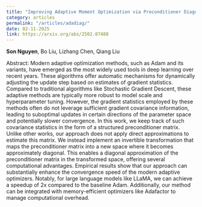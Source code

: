 ```yaml
---
title: "Improving Adaptive Moment Optimization via Preconditioner Diagonalization"
category: articles
permalink: "/articles/adadiag/"
date: 02-11-2025
link: https://arxiv.org/abs/2502.07488
---
```

<b>Son Nguyen</b>, Bo Liu, Lizhang Chen, Qiang Liu

Abstract: Modern adaptive optimization methods, such as Adam and its variants, have emerged as the most widely used tools in deep learning over recent years. These algorithms offer automatic mechanisms for dynamically adjusting the update step based on estimates of gradient statistics. Compared to traditional algorithms like Stochastic Gradient Descent, these adaptive methods are typically more robust to model scale and hyperparameter tuning. However, the gradient statistics employed by these methods often do not leverage sufficient gradient covariance information, leading to suboptimal updates in certain directions of the parameter space and potentially slower convergence. In this work, we keep track of such covariance statistics in the form of a structured preconditioner matrix. Unlike other works, our approach does not apply direct approximations to estimate this matrix. We instead implement an invertible transformation that maps the preconditioner matrix into a new space where it becomes approximately diagonal. This enables a diagonal approximation of the preconditioner matrix in the transformed space, offering several computational advantages. Empirical results show that our approach can substantially enhance the convergence speed of the modern adaptive optimizers. Notably, for large language models like LLaMA, we can achieve a speedup of 2x compared to the baseline Adam. Additionally, our method can be integrated with memory-efficient optimizers like Adafactor to manage computational overhead.


